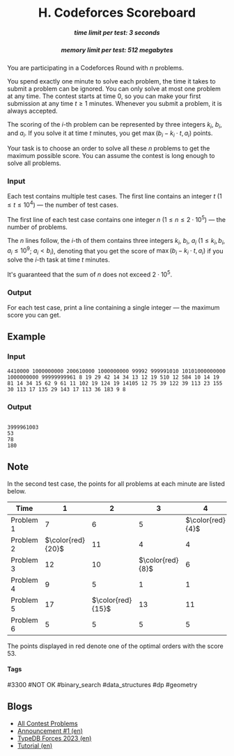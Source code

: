 <h1 style='text-align: center;'> H. Codeforces Scoreboard</h1>

<h5 style='text-align: center;'>time limit per test: 3 seconds</h5>
<h5 style='text-align: center;'>memory limit per test: 512 megabytes</h5>

You are participating in a Codeforces Round with $n$ problems. 

You spend exactly one minute to solve each problem, the time it takes to submit a problem can be ignored. You can only solve at most one problem at any time. The contest starts at time $0$, so you can make your first submission at any time $t \ge 1$ minutes. Whenever you submit a problem, it is always accepted.

The scoring of the $i$-th problem can be represented by three integers $k_i$, $b_i$, and $a_i$. If you solve it at time $t$ minutes, you get $\max(b_i - k_i \cdot t,a_i)$ points.

Your task is to choose an order to solve all these $n$ problems to get the maximum possible score. You can assume the contest is long enough to solve all problems.

### Input

Each test contains multiple test cases. The first line contains an integer $t$ ($1 \le t \le 10^4$) — the number of test cases. 

The first line of each test case contains one integer $n$ ($1 \le n \le 2 \cdot 10^5$) — the number of problems.

The $n$ lines follow, the $i$-th of them contains three integers $k_i$, $b_i$, $a_i$ ($1\le k_i,b_i,a_i\le 10^9$; $a_i < b_i$), denoting that you get the score of $\max(b_i - k_i \cdot t,a_i)$ if you solve the $i$-th task at time $t$ minutes.

It's guaranteed that the sum of $n$ does not exceed $2 \cdot 10^5$.

### Output

For each test case, print a line containing a single integer — the maximum score you can get.

## Example

### Input


```text
4410000 1000000000 200610000 1000000000 99992 999991010 10101000000000 1000000000 99999999961 8 19 29 42 14 34 13 12 19 510 12 584 10 14 19 81 14 34 15 62 9 61 11 102 19 124 19 14105 12 75 39 122 39 113 23 155 30 113 17 135 29 143 17 113 36 183 9 8
```
### Output

```text

3999961003
53
78
180

```
## Note

In the second test case, the points for all problems at each minute are listed below.

 

| Time | $1$ | $2$ | $3$ | $4$ | $5$ | $6$ |
| --- | --- | --- | --- | --- | --- | --- |
| Problem $1$ | $7$ | $6$ | $5$ | $\color{red}{4}$ | $3$ | $2$ |
| Problem $2$ | $\color{red}{20}$ | $11$ | $4$ | $4$ | $4$ | $4$ |
| Problem $3$ | $12$ | $10$ | $\color{red}{8}$ | $6$ | $4$ | $3$ |
| Problem $4$ | $9$ | $5$ | $1$ | $1$ | $\color{red}{1}$ | $1$ |
| Problem $5$ | $17$ | $\color{red}{15}$ | $13$ | $11$ | $9$ | $7$ |
| Problem $6$ | $5$ | $5$ | $5$ | $5$ | $5$ | $\color{red}{5}$ |

 The points displayed in red denote one of the optimal orders with the score $53$.



#### Tags 

#3300 #NOT OK #binary_search #data_structures #dp #geometry 

## Blogs
- [All Contest Problems](../TypeDB_Forces_2023_(Div._1_+_Div._2,_Rated,_Prizes!).md)
- [Announcement #1 (en)](../blogs/Announcement_1_(en).md)
- [TypeDB Forces 2023 (en)](../blogs/TypeDB_Forces_2023_(en).md)
- [Tutorial (en)](../blogs/Tutorial_(en).md)
